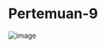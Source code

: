 # Pertemuan-9 
![image](https://github.com/Fandiy306/Lanjutan-CRUD/assets/132991574/c3dbdb8c-8782-4d8b-9d7d-89eb219022a5)
